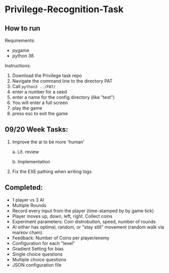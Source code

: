 # Privilege-Recognition-Task
## How to run
Requirements:

- pygame
- python 3ß

Instructions:
1. Download the Privilege task repo
2. Navigate the command line to the directory PAT
3. Call `python3 ../PAT/`
4. enter a number for a seed
5. enter a name for the config directory (like "test") 
7. You will enter a full screen
8. play the game
9. press esc to exit the game

## 09/20 Week Tasks:

1. Improve the ai to be more 'human'

    a. Lit. review
  
  
    b. Implementation
  
  
2. Fix the EXE pathing when writing logs

## Completed:

- 1 player vs 3 AI
- Multiple Rounds
- Record every input from the player (time-stamped by by game tick)
- Player moves up, down, left, right. Collect coins
- Experiment parameters: Coin distrobution, speed, number of rounds
- AI either has optimal, random, or "stay still" movement (random walk via markov chain)
- Feedback: Number of Coins per player/enemy
- Configuration for each "level"
- Gradient Setting for bias
- Single choice questions
- Multiple choice questions
- JSON configuration file
